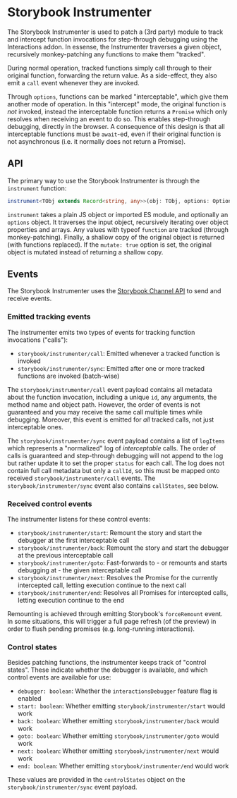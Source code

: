 # Storybook Instrumenter

The Storybook Instrumenter is used to patch a (3rd party) module to track and intercept function invocations for step-through debugging using the Interactions addon. In essense, the Instrumenter traverses a given object, recursively monkey-patching any functions to make them "tracked".

During normal operation, tracked functions simply call through to their original function, forwarding the return value. As a side-effect, they also emit a `call` event whenever they are invoked.

Through `options`, functions can be marked "interceptable", which give them another mode of operation. In this "intercept" mode, the original function is _not_ invoked, instead the interceptable function returns a `Promise` which only resolves when receiving an event to do so. This enables step-through debugging, directly in the browser. A consequence of this design is that all interceptable functions must be `await`-ed, even if their original function is not asynchronous (i.e. it normally does not return a Promise).

## API

The primary way to use the Storybook Instrumenter is through the `instrument` function:

```ts
instrument<TObj extends Record<string, any>>(obj: TObj, options: Options): TObj
```

`instrument` takes a plain JS object or imported ES module, and optionally an `options` object. It traverses the input object, recursively iterating over object properties and arrays. Any values with typeof `function` are tracked (through monkey-patching). Finally, a shallow copy of the original object is returned (with functions replaced). If the `mutate: true` option is set, the original object is mutated instead of returning a shallow copy.

## Events

The Storybook Instrumenter uses the [Storybook Channel API](../channels/README.md) to send and receive events.

### Emitted tracking events

The instrumenter emits two types of events for tracking function invocations ("calls"):

- `storybook/instrumenter/call`: Emitted whenever a tracked function is invoked
- `storybook/instrumenter/sync`: Emitted after one or more tracked functions are invoked (batch-wise)

The `storybook/instrumenter/call` event payload contains all metadata about the function invocation, including a unique `id`, any arguments, the method name and object path. However, the order of events is not guaranteed and you may receive the same call multiple times while debugging. Moreover, this event is emitted for _all_ tracked calls, not just interceptable ones.

The `storybook/instrumenter/sync` event payload contains a list of `logItems` which represents a "normalized" log of _interceptable_ calls. The order of calls is guaranteed and step-through debugging will not append to the log but rather update it to set the proper `status` for each call. The log does not contain full call metadata but only a `callId`, so this must be mapped onto received `storybook/instrumenter/call` events. The `storybook/instrumenter/sync` event also contains `callStates`, see below.

### Received control events

The instrumenter listens for these control events:

- `storybook/instrumenter/start`: Remount the story and start the debugger at the first interceptable call
- `storybook/instrumenter/back`: Remount the story and start the debugger at the previous interceptable call
- `storybook/instrumenter/goto`: Fast-forwards to - or remounts and starts debugging at - the given interceptable call
- `storybook/instrumenter/next`: Resolves the Promise for the currently intercepted call, letting execution continue to the next call
- `storybook/instrumenter/end`: Resolves all Promises for intercepted calls, letting execution continue to the end

Remounting is achieved through emitting Storybook's `forceRemount` event. In some situations, this will trigger a full page refresh (of the preview) in order to flush pending promises (e.g. long-running interactions).

### Control states

Besides patching functions, the instrumenter keeps track of "control states". These indicate whether the debugger is available, and which control events are available for use:

- `debugger: boolean`: Whether the `interactionsDebugger` feature flag is enabled
- `start: boolean`: Whether emitting `storybook/instrumenter/start` would work
- `back: boolean`: Whether emitting `storybook/instrumenter/back` would work
- `goto: boolean`: Whether emitting `storybook/instrumenter/goto` would work
- `next: boolean`: Whether emitting `storybook/instrumenter/next` would work
- `end: boolean`: Whether emitting `storybook/instrumenter/end` would work

These values are provided in the `controlStates` object on the `storybook/instrumenter/sync` event payload.
